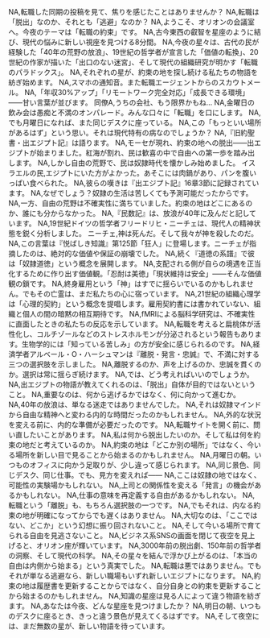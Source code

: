 NA,転職した同期の投稿を見て、焦りを感じたことはありませんか？
NA,転職は「脱出」なのか、それとも「逃避」なのか？
NA,ようこそ、オリオンの会議室へ。今夜のテーマは「転職の約束」です。
NA,古今東西の叡智を星座のように結び、現代の悩みに新しい視座を見つける8分間。
NA,今夜の星々は、古代の民が経験した「40年の荒野の放浪」、19世紀の哲学者が宣言した「価値の転換」、20世紀の作家が描いた「出口のない迷宮」、そして現代の組織研究が明かす「転職のパラドックス」。
NA,それぞれの星が、約束の地を探し続ける私たちの物語を紡ぎ始めます。
NA,スマホの通知音。また転職エージェントからのスカウトメール。
NA,「年収30%アップ」「リモートワーク完全対応」「成長できる環境」——甘い言葉が並びます。
同僚A,うちの会社、もう限界かもね...
NA,金曜日の飲み会は愚痴と不満のオンパレード。みんな口々に「転職」を口にします。
NA,でも月曜日になれば、また同じデスクに座っている。
NA,この「もっといい場所があるはず」という思い。それは現代特有の病なのでしょうか？
NA,『旧約聖書・出エジプト記』は語ります。
NA,モーセが現れ、約束の地への脱出——出エジプトが始まりました。紅海が割れ、民は歓喜の中で自由への第一歩を踏み出します。
NA,しかし自由の荒野で、民は奴隷時代を懐かしみ始めました。
イスラエルの民,エジプトにいた方がよかった。あそこには肉鍋があり、パンを腹いっぱい食べられた。
NA,彼らの嘆きは『出エジプト記』16章3節に記録されています。
NA,なぜでしょう？奴隷の生活は苦しくても予測可能だったからです。
NA,一方、自由の荒野は不確実性に満ちていました。約束の地はどこにあるのか、誰にも分からなかった。
NA,『民数記』は、放浪が40年に及んだと記しています。
NA,19世紀ドイツの哲学者フリードリヒ・ニーチェは、現代人の精神状態を鋭く分析しました。
ニーチェ,神は死んだ。そして我々が神を殺したのだ。
NA,この言葉は『悦ばしき知識』第125節「狂人」に登場します。ニーチェが指摘したのは、絶対的な価値や保証の崩壊でした。
NA,続く『道徳の系譜』で彼は「奴隷道徳」という概念を展開します。
NA,支配される側が自らの境遇を正当化するために作り出す価値観。「忍耐は美徳」「現状維持は安全」——そんな価値観の鎖です。
NA,終身雇用という「神」はすでに揺らいでいるのかもしれません。でもその亡霊は、まだ私たちの心に宿っています。
NA,21世紀の組織心理学は「心理的契約」という概念を提唱します。雇用契約書には書かれていない、組織と個人の間の暗黙の相互期待です。
NA,fMRIによる脳科学研究は、不確実性に直面したときの私たちの反応を示しています。
NA,転職を考えると扁桃体が活性化し、コルチゾールなどのストレスホルモンが分泌されるという報告もあります。生物学的には「知っている苦しみ」の方が安全に感じられるのです。
NA,経済学者アルベール・O・ハーシュマンは『離脱・発言・忠誠』で、不満に対する三つの選択肢を示しました。
NA,離脱するのか、声を上げるのか、忠誠を貫くのか。選択は常に揺らぎ続けます。
NA,では、どう考えればいいのでしょうか。
NA,出エジプトの物語が教えてくれるのは、「脱出」自体が目的ではないということ。
NA,重要なのは、何から逃げるかではなく、何に向かって進むか。
NA,40年の放浪は、単なる迷走ではありませんでした。
NA,それは奴隷マインドから自由な精神へと変わる内的な時間だったのかもしれません。
NA,外的な状況を変える前に、内的な準備が必要だったのです。
NA,転職サイトを開く前に、問い直したいことがあります。
NA,私は何から脱出したいのか。そして私は何を約束の地だと考えているのか。
NA,約束の地は「どこか別の場所」ではなく、今いる場所を新しい目で見ることから始まるのかもしれません。
NA,月曜日の朝。いつものオフィスに向かう足取りが、少し違って感じられます。
NA,同じ景色、同じデスク、同じ仕事。でも、見方を変えれば——
NA,ここは奴隷の地ではなく、可能性の実験場かもしれない。
NA,上司との関係性を変える「発言」の機会があるかもしれない。
NA,仕事の意味を再定義する自由があるかもしれない。
NA,転職という「離脱」も、もちろん選択肢の一つです。
NA,でもそれは、内なる約束の地が明確になってからでも遅くはありません。
NA,大切なのは、「ここではない、どこか」という幻想に振り回されないこと。
NA,そして今いる場所で育てられる自由を見逃さないこと。
NA,ビジネス系SNSの画面を閉じて夜空を見上げると、オリオン座が輝いています。
NA,3000年前の脱出劇、150年前の哲学者の洞察、そして現代の科学。
NA,その星々を結んで浮かび上がるのは、「本当の自由は内側から始まる」という真実でした。
NA,転職は悪ではありません。でもそれが単なる逃避なら、新しい職場もいずれ新しいエジプトになります。
NA,約束の地は履歴書を更新することからではなく、自分自身との約束を更新することから始まるのかもしれません。
NA,知識の星座は見る人によって違う物語を紡ぎます。
NA,あなたは今夜、どんな星座を見つけましたか？
NA,明日の朝、いつものデスクに座るとき、きっと違う景色が見えてくるはずです。
NA,そして夜空には、まだ無数の星が、新しい物語を待っています。
